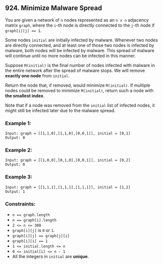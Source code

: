 ## 924. Minimize Malware Spread

You are given a network of ```n``` nodes represented as an ```n x n``` adjacency matrix ```graph```, where the ```i```-th node is directly connected to the ```j```-th node if ```graph[i][j] == 1```.

Some nodes ```initial``` are initially infected by malware. Whenever two nodes are directly connected, and at least one of those two nodes is infected by malware, both nodes will be infected by malware. This spread of malware will continue until no more nodes can be infected in this manner.

Suppose ```M(initial)``` is the final number of nodes infected with malware in the entire network after the spread of malware stops. We will remove **exactly one node** from ```initial```.

Return the node that, if removed, would minimize ```M(initial)```. If multiple nodes could be removed to minimize ```M(initial)```, return such a node with **the smallest index**.

Note that if a node was removed from the ```initial``` list of infected nodes, it might still be infected later due to the malware spread.

### Example 1:
```
Input: graph = [[1,1,0],[1,1,0],[0,0,1]], initial = [0,1]
Output: 0
```
### Example 2:
```
Input: graph = [[1,0,0],[0,1,0],[0,0,1]], initial = [0,2]
Output: 0
```
### Example 3:
```
Input: graph = [[1,1,1],[1,1,1],[1,1,1]], initial = [1,2]
Output: 1
```

### Constraints:

* ```n == graph.length```
* ```n == graph[i].length```
* ```2 <= n <= 300```
* ```graph[i][j]``` is ```0``` or ```1```.
* ```graph[i][j] == graph[j][i]```
* ```graph[i][i] == 1```
* ```1 <= initial.length <= n```
* ```0 <= initial[i] <= n - 1```
* All the integers in ```initial``` are **unique**.